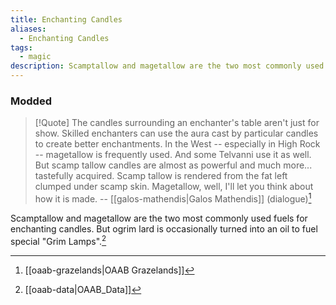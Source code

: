 ```yaml
---
title: Enchanting Candles
aliases:
  - Enchanting Candles
tags:
  - magic
description: Scamptallow and magetallow are the two most commonly used fuels for enchanting candles. But ogrim lard is occasionally turned into an oil to fuel special "Grim Lamps".
---
```

### Modded
> [!Quote]
> The candles surrounding an enchanter's table aren't just for show. Skilled enchanters can use the aura cast by particular candles to create better enchantments. In the West -- especially in High Rock -- magetallow is frequently used. And some Telvanni use it as well. But scamp tallow candles are almost as powerful and much more... tastefully acquired. Scamp tallow is rendered from the fat left clumped under scamp skin. Magetallow, well, I'll let you think about how it is made.
> -- [[galos-mathendis|Galos Mathendis]] (dialogue)[^1]

Scamptallow and magetallow are the two most commonly used fuels for enchanting candles. But ogrim lard is occasionally turned into an oil to fuel special "Grim Lamps".[^2]

[^1]: [[oaab-grazelands|OAAB Grazelands]]
[^2]: [[oaab-data|OAAB_Data]]